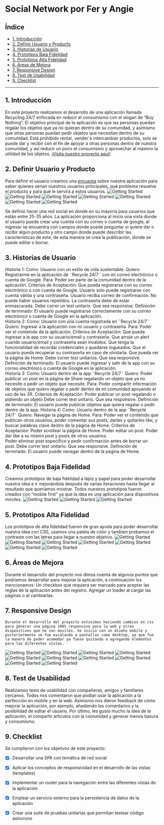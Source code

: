
# Social Network por Fer y Angie



## Índice
* [1. Introducción](#1-introducción)
* [2. Definir Usuario y Producto](#2-definir-usuario-y-producto)
* [3. Historias de Usuario](#3-historias-de-usuario)
* [4. Prototipos Baja Fidelidad](#4-prototipos-baja-fidelidad)
* [5. Prototipos Alta Fidelidad](#5-prototipos-alta-fidelidad)
* [6. Áreas de Mejora](#6-áreas-de-mejora)
* [7. Responsive Design](#7-responsive-design)
* [8. Test de Usabilidad](#8-test-de-usabilidad)
* [9. Checklist](#9-checklist)
***



## 1. Introducción
En este proyecto realizamos el desarrollo de una aplicación llamada Recycling 24/7 enfocada en reducir el consumismo con el slogan de “Buy Nothing”. El objetivo principal de la aplicación es que las personas puedan regalar los objetos que ya no quieran dentro de su comunidad, y asimismo que otras personas puedan pedir objetos que necesitan dentro de su comunidad. Está prohibido rentar, vender e intercambiar productos, solo se puede dar y recibir con el fin de apoyar a otras personas dentro de nuestra comunidad, y así reducir un poco el consumismo y aprovechar al máximo la utilidad de los objetos.
[¡Visita nuestro proyecto aquí!](dev-003-social-network-chi.vercel.app)



## 2. Definir Usuario y Producto
Para definir el usuario creamos una [encuesta](https://forms.gle/jgeFjwV2M55vEUzS7) sobre nuestra aplicación para saber quienes serian nuestros usuarios principales, qué problema resuelve el producto y para qué le servirá a estos usuarios. 
![Getting Started](./src/Media/encuesta1.png)
![Getting Started](./src/Media/encuesta2.png)
![Getting Started](./src/Media/encuesta3.png)
![Getting Started](./src/Media/encuesta4.png)
![Getting Started](./src/Media/encuesta5.png)
![Getting Started](./src/Media/encuesta6.png)
![Getting Started](./src/Media/encuesta7.png)

Se definió hacer una red social en donde en su mayoría para usuarios que están entre 25-35 años. La aplicación proporciona al inicio una vista  donde el usuario puede crear una cuenta con su correo o cuenta de google, al ingresar se encuentra con campos donde puede preguntar si quiere dar o recibir algún producto y otro campo donde puede describir las características de este, de esta manera se crea la publicación, donde se puede editar o borrar.



## 3. Historias de Usuario
Historia 1:
Como: Usuario con un estilo de vida sustentable.
Quiero: Registrarme en la aplicación de ¨Recycle 24/7¨ con mi correo electrónico o cuenta de Google.
Para: Poder ser parte de la comunidad dentro de la aplicación. 
Criterios de Aceptación:
Que pueda registrarse con su correo electrónico o con cuenta de Google. 
Usuario solo puede registrarse con cuenta válida y una contraseña.
Usuario reciba correo de confirmación. 
No puede haber usuarios repetidos. 
La contraseña debe de estar enmascarada. 
Debe correr un test unitario.
Que sea responsive.
Definición de terminado:
El usuario puede registrarse correctamente con su correo electrónico o cuenta de Google en la aplicación.  
Historia 2:
Como: Usuario con una cuenta registrada en ¨Recycle 24/7¨
Quiero: Ingresar a la aplicación con mi usuario y contraseña. 
Para: Poder ver el contenido de la aplicación. 
Criterios de Aceptación:
Que pueda ingresar a la app con su usuario/email y contraseña.
Que arroje un alert cuando usuario/email y contraseña sean inválidos.
Que tenga la funcionalidad de recordar credenciales y quedarse logueados.
Que el usuario pueda recuperar su contraseña en caso de olvidarla. 
Que pueda ver la página de Home.
Debe correr test unitarios.
Que sea responsive.
Definición de terminado:
El usuario puede ingresar y salir de la app con su correo electrónico o cuenta de Google en la aplicación.  
Historia 3:
Como: Usuario dentro de la app ¨Recycle 24/7¨
Quiero: Poder publicar un post en la página de Share regalando un objeto que ya no necesite o pedir un objeto que necesite. 
Para: Poder compartir información de objetos que quiero regalar o pedir dentro de mi comunidad apoyando el uso de las 3R.
Criterios de Aceptación:
Poder publicar un post regalando o pidiendo un objeto 
Debe correr test unitario.
Que sea responsive.
Definición de terminado:
El usuario puede publicar objetos que quiera regalar o pedir dentro de la app.
Historia 4:
Como: Usuario dentro de la app ¨Recycle 24/7¨
Quiero: Navegar la página de Home.
Para: Poder ver el contenido que publican otros usuarios, poder comentar sus posts, darles y quitarles like, y buscar palabras clave dentro de la página de Home. 
Criterios de Aceptación:
Poder scrollear la página de Home.
Poder editar un post.
Poder dar like a su mismo post y posts de otros usuarios.  
Poder eliminar post específico y pedir confirmación antes de borrar un post. 
Debe correr test unitario.
Que sea responsive.
Definición de terminado:
El usuario puede navegar dentro de la página de Home.



## 4. Prototipos Baja Fidelidad
Creamos prototipos de baja fidelidad a lápiz y papel para poder desarrollar nuestra idea e ir mejorándola después de varias iteraciones hasta llegar al resultado que queríamos mostrar. Todos nuestros prototipos fueron creados con “mobile first” ya que la idea es una aplicación para dispositivos móviles.
![Getting Started](./src/Media/baja1.png)
![Getting Started](./src/Media/baja2.png)
![Getting Started](./src/Media/baja3.png)



## 5. Prototipos Alta Fidelidad
Los prototipos de alta fidelidad fueron de gran ayuda para poder desarrollar nuestra idea con CSS, usamos una paleta de color y tambien probamos el contraste con las letras para llegar a nuestro objetivo.
![Getting Started](./src/Media/color3.png)
![Getting Started](./src/Media/color1.png)
![Getting Started](./src/Media/color2.png)
![Getting Started](./src/Media/alta1.png)
![Getting Started](./src/Media/alta2.png)
![Getting Started](./src/Media/alta3.png)
![Getting Started](./src/Media/alta4.png)



## 6. Áreas de Mejora
Durante el desarrollo del proyecto nos dimos cuenta de algunos puntos que podríamos desarrollar para mejorar la aplicación, a continuación los mencionamos:
Un checkbox que requiera ser marcado para aceptar las reglas de la aplicación antes del registro.
Agregar un loader al cargar las páginas o al cambiarlas.



## 7. Responsive Design
	Durante el desarrollo del proyecto estuvimos haciendo cambios en css para generar una página 100% responsive para la web y otros dispositivos que no son moviles. Se inició con un diseño mobile y posteriormente se fue escalando a pantallas como desktop, ya que fue la manera de poder acomodar ya fuese quitando o agregando elementos para las diferentes vistas.
![Getting Started](./src/Media/mobile1.png)
![Getting Started](./src/Media/web1.png)
![Getting Started](./src/Media/mobile1.2.png)
![Getting Started](./src/Media/web1.2.png)
![Getting Started](./src/Media/mobile1.3.png)
![Getting Started](./src/Media/web1.3.png)
![Getting Started](./src/Media/mobile2.png)
![Getting Started](./src/Media/web2.png)
![Getting Started](./src/Media/mobile3.png)
![Getting Started](./src/Media/web3.png)



## 8. Test de Usabilidad
Realizamos tests de usabilidad con compañeras, amigos y familiares cercanos. Todos nos comentaron que podían usar la aplicación a la perfección en mobile y en la web. Asimismo nos dieron feedback de cómo mejorar la aplicación, por ejemplo, añadiendo los comentarios y la posibilidad de editar el usuario. Por último, les gusto mucho la idea de la aplicación, el compartir artículos con la comunidad y generar menos basura y consumismo.


## 9. Checklist
Se cumplieron con los objetivos de este proyecto:


*[X] Desarrollar una SPA con temática de red social


*[X] Aplicar los conceptos de responsividad en el desarrollo de las vistas (templates)


*[X] Implementar un router para la navegación entre las diferentes vistas de la aplicación


*[X] Emplear un servicio externo para la persistencia de datos de la aplicación


*[X] Crear una suite de pruebas unitarias que permitan testear código asíncrono

